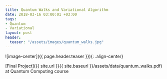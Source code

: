 ```yaml
---
title: Quantum Walks and Variational Algorithm
date: 2018-03-16 03:00:01 +03:00
tags:
- Quantum
- Variational
layout: post
header:
  teaser: "/assets/images/quantum_walks.jpg"
---
```


![image-center]({{ page.header.teaser }}){: .align-center}

[Final Project]({{ site.url }}{{ site.baseurl }}/assets/data/quantum_walks.pdf) at Quantum Computing course
